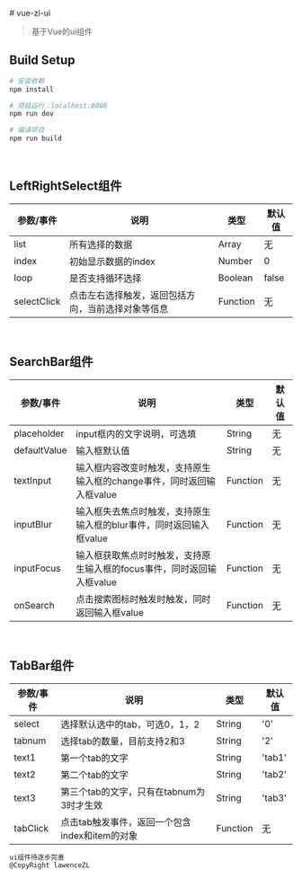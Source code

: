 ﻿﻿﻿﻿﻿﻿﻿﻿﻿﻿﻿﻿﻿﻿# vue-zl-ui> 基于Vue的ui组件## Build Setup``` bash# 安装依赖npm install# 项目运行：localhost:8080npm run dev# 编译项目npm run build```&nbsp;## LeftRightSelect组件参数/事件 | 说明 | 类型 | 默认值--- | --- | --- | ---list | 所有选择的数据| Array |无 |index | 初始显示数据的index| Number | 0 |loop |是否支持循环选择| Boolean | false |selectClick| 点击左右选择触发，返回包括方向，当前选择对象等信息| Function | 无 |&nbsp;## SearchBar组件参数/事件 | 说明 | 类型 | 默认值--- | --- | --- | ---placeholder | input框内的文字说明，可选填| String |无 |defaultValue | 输入框默认值| String | 无 |textInput | 输入框内容改变时触发，支持原生输入框的change事件，同时返回输入框value| Function | 无 |inputBlur | 输入框失去焦点时触发，支持原生输入框的blur事件，同时返回输入框value| Function | 无 |inputFocus | 输入框获取焦点时时触发，支持原生输入框的focus事件，同时返回输入框value| Function | 无 |onSearch | 点击搜索图标时触发时触发，同时返回输入框value| Function | 无 |&nbsp;## TabBar组件参数/事件 | 说明 | 类型 | 默认值--- | --- | --- | ---select | 选择默认选中的tab，可选0，1，2| String |'0' |tabnum | 选择tab的数量，目前支持2和3| String | '2' |text1 | 第一个tab的文字| String | 'tab1' |text2 | 第二个tab的文字| String | 'tab2' |text3 | 第三个tab的文字，只有在tabnum为3时才生效| String | 'tab3' |tabClick |点击tab触发事件，返回一个包含index和item的对象| Function | 无 |``` bashui组件待逐步完善@CopyRight lawenceZL```